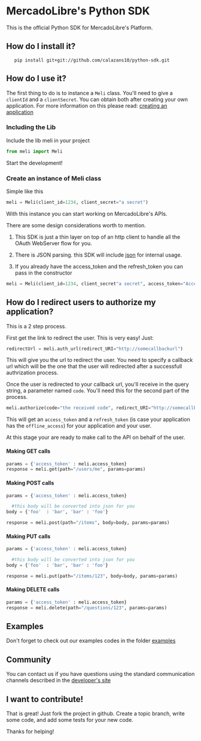 # MercadoLibre's Python SDK

This is the official Python SDK for MercadoLibre's Platform.

## How do I install it?

       pip install git+git://github.com/calazans10/python-sdk.git

## How do I use it?

The first thing to do is to instance a ```Meli``` class. You'll need to give a ```clientId``` and a ```clientSecret```. You can obtain both after creating your own application. For more information on this please read: [creating an application](http://developers.mercadolibre.com/application-manager/)

### Including the Lib
Include the lib meli in your project

```python
from meli import Meli
```
Start the development!

### Create an instance of Meli class
Simple like this
```python
meli = Meli(client_id=1234, client_secret="a secret")
```
With this instance you can start working on MercadoLibre's APIs.

There are some design considerations worth to mention.

1. This SDK is just a thin layer on top of an http client to handle all the OAuth WebServer flow for you.

2. There is JSON parsing. this SDK will include [json](http://docs.python.org/2/library/json.html) for internal usage.

3. If you already have the access_token and the refresh_token you can pass in the constructor

```python
meli = Meli(client_id=1234, client_secret"a secret", access_token="Access_Token", refresh_token="Refresh_Token")
```

## How do I redirect users to authorize my application?

This is a 2 step process.

First get the link to redirect the user. This is very easy! Just:

```python
redirectUrl = meli.auth_url(redirect_URI="http://somecallbackurl")
```

This will give you the url to redirect the user. You need to specify a callback url which will be the one that the user will redirected after a successfull authrization process.

Once the user is redirected to your callback url, you'll receive in the query string, a parameter named ```code```. You'll need this for the second part of the process.

```python
meli.authorize(code="the received code", redirect_URI="http://somecallbackurl")
```

This will get an ```access_token``` and a ```refresh_token``` (is case your application has the ```offline_access```) for your application and your user.

At this stage your are ready to make call to the API on behalf of the user.

#### Making GET calls

```python
params = {'access_token' : meli.access_token}
response = meli.get(path="/users/me", params=params)
```

#### Making POST calls

```python
params = {'access_token' : meli.access_token}

  #this body will be converted into json for you
body = {'foo'  : 'bar', 'bar' : 'foo'}

response = meli.post(path="/items", body=body, params=params)
```

#### Making PUT calls

```python
params = {'access_token' : meli.access_token}

  #this body will be converted into json for you
body = {'foo'  : 'bar', 'bar' : 'foo'}

response = meli.put(path="/items/123", body=body, params=params)
```

#### Making DELETE calls
```python
params = {'access_token' : meli.access_token}
response = meli.delete(path="/questions/123", params=params)
```

## Examples

Don't forget to check out our examples codes in the folder [examples](https://github.com/mercadolibre/python-sdk/tree/master/examples)

## Community

You can contact us if you have questions using the standard communication channels described in the [developer's site](http://developers.mercadolibre.com/community/)

## I want to contribute!

That is great! Just fork the project in github. Create a topic branch, write some code, and add some tests for your new code.

Thanks for helping!
